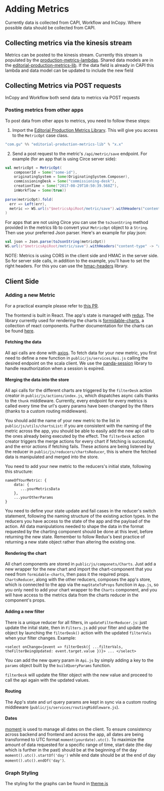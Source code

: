 # Adding Metrics

Currently data is collected from CAPI, Workflow and InCopy. Where possible data should be collected from CAPI.

## Collecting metrics via the kinesis stream

Metrics can be posted to the kinesis stream. Currently this stream is populated by the [production-metrics-lambdas](https://github.com/guardian/production-metrics-lambdas).
 Shared data models are in the [editorial-production-metrics-lib](https://github.com/guardian/editorial-production-metrics-lib). If the data field is already in CAPI this lambda
 and data model can be updated to include the new field 
 
## Collecting Metrics via POST requests

InCopy and Workflow both send data to metrics via POST requests

### Posting metrics from other apps

To post data from other apps to metrics, you need to follow these steps:
1. Import the [Editorial Production Metrics Library](https://github.com/guardian/editorial-production-metrics-lib). This will give you access to the `MetricOpt` case class.
```scala
"com.gu" %% "editorial-production-metrics-lib" % "x.x"
```
2. Send a post request to the metric's `/api/metric/save` endpoint. For example (for an app that is using Circe server side):
```scala
val metricOpt = MetricOpt(
    composerId = Some("some-id"),
    originatingSystem = Some(OriginatingSystem.Composer),
    commissioningDesk = Some("commissioning-desk"),
    creationTime = Some("2017-08-29T10:50:39.568Z"),
    inWorkflow = Some(true))
    
parse(metricOpt).fold(
  err => Left(err), 
  metric => WS.url(s"$metricsApiRoot/metric/save").withHeaders("content-type" -> "application/json").post(metric)
)
```
For apps that are not using Circe you can use the `toJsonString` method provided in the metrics lib to convert your `MetricOpt` object to a `String`. Then use your preferred Json parser. 
Here's an example for play json:
```scala
val json = Json.parse(toJsonString(metricOpt))
WS.url(s"$metricsApiRoot/metric/save").withHeaders("content-type" -> "application/json").post(json)
```

NOTE: Metrics is using CORS in the client side and HMAC in the server side. So for server side calls, in addition to the example, you'll have to set the right headers. For this you can use the [hmac-headers](https://github.com/guardian/hmac-headers) library.

## Client Side

### Adding a new Metric

For a practical example please refer to [this PR](https://github.com/guardian/editorial-production-metrics/pull/87/commits/8fed3025dd56612509ff9d673394af5cf64c11c6).

The frontend is built in React. The app's state is managed with [redux](https://github.com/reactjs/redux). The library currently used for rendering the charts is [formidable-charts](https://github.com/FormidableLabs/formidable-charts), a collection of react components. Further documentation for the charts can be found [here](https://formidable.com/open-source/victory/docs/victory-chart/).

#### Fetching the data

All api calls are done with [axios](https://github.com/mzabriskie/axios). To fetch data for your new metric, you first need to define a new function in `public/js/services/Api.js` calling the desired endpoint on the scala client. We use the [panda-session](https://github.com/guardian/panda-session) library to handle reauthorization when a session is expired.

#### Merging the data into the store

All api calls for the different charts are triggered by the `filterDesk` action creator in `public/js/actions/index.js`, which dispatches async calls thanks to the `thunk` middleware. Currently, every endpoint for every metrics is called every time the url's query params have been changed by the filters (thanks to a custom routing middleware).

You should add the name of your new metric to the list in `public/js/utils/chartsList`: if you are consistent with the naming of the metric across the app, you should be able to easily add the new api call to the ones already being executed by the effect. The `filterDesk` action creator triggers the merge actions for every chart if fetching is successful, and the error actions if fetching fails. These actions are being listened by the reducer in `public/js/reducers/chartsReducer`, this is where the fetched data is manipulated and merged into the store.

You need to add your new metric to the reducers's initial state, following this structure:

```
nameOfYourMetric: {
    data: {
       ...yourMetricsData
    },
    ...yourOtherParams
}
```
        
You need to define your state update and fail cases in the reducer's switch statement, following the naming structure of the existing action types. In the reducers you have access to the state of the app and the payload of the action. All data manipulations needed to shape the data in the format requested by the charting component should be done at this level, before returning the new state. Remember to follow Redux's best practice of returning a new state object rather than altering the existing one.

#### Rendering the chart

All chart components are stored in `public/js/componets/Charts`. Just add a new wrapper for the new chart and import the chart-component that you need from `formidable-charts`, then pass it the required props. `ChartsReducer`, along with the other reducers, composes the app's store, which is connected to the app via the `mapStateToProps` function in `App.js`, so you only need to add your chart wrapper to the `Charts` component, and you will have access to the metrics data from the charts reducer in the component's props.

#### Adding a new filter

There is a unique reducer for all filters, in `updateFilterReducer.js`: just update the inital state, then in `Filters.js` add your filter and update the object by launching the `filterDesk()` action with the updated `filterVals` when your filter changes. Example: 
```
<select onChange={event => filterDesk({ ...filterVals, theFilterBeingUpdated: event.target.value })}> ... </select>
```
You can add the new query param in `Api.js` by simply adding a key to the `params` object built by the `buildQueryParams` function. 

`filterDesk` will update the filter object with the new value and proceed to call the api again with the updated values.

#### Routing

The App's state and url query params are kept in sync via a custom routing middleware (`public/js/services/routingMiddleware.js`).

#### Dates

[moment](https://momentjs.com) is used to manage all dates on the client. To ensure consistency across backend and frontend and across the app, all dates are being transformed to UTC format `moment(yourdate).utc()`. To maximize the amount of data requested for a specific range of time, start date (the day which is further in the past) should be at the beginning of the day `moment().utc().startOf('day')` while end date should be at the end of day `moment().utc().endOf('day')`.

### Graph Styling

The styling for the graphs can be found in [theme.js](https://github.com/guardian/editorial-production-metrics/tree/master/public/js/components/ChartTheme/theme.js)
